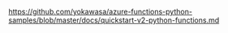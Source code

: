 https://github.com/yokawasa/azure-functions-python-samples/blob/master/docs/quickstart-v2-python-functions.md

